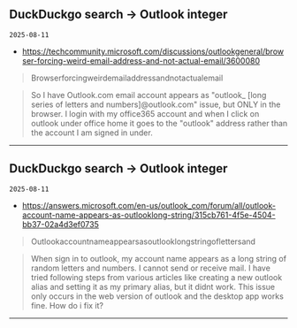 ## DuckDuckgo search -> Outlook integer
`2025-08-11`

* https://techcommunity.microsoft.com/discussions/outlookgeneral/browser-forcing-weird-email-address-and-not-actual-email/3600080

<blockquote>
 Browserforcingweirdemailaddressandnotactualemail
</blockquote>
<blockquote>
So I have Outlook.com email account appears as &quot;outlook_ [long series of letters and numbers]@outlook.com&quot; issue, but ONLY in the browser. I login with my office365 account and when I click on outlook under office home it goes to the &quot;outlook&quot; address rather than the account I am signed in under.
</blockquote>

---

## DuckDuckgo search -> Outlook integer
`2025-08-11`

* https://answers.microsoft.com/en-us/outlook_com/forum/all/outlook-account-name-appears-as-outlooklong-string/315cb761-4f5e-4504-bb37-02a4d3ef0735

<blockquote>
 Outlookaccountnameappearsasoutlooklongstringoflettersand
</blockquote>
<blockquote>
When sign in to outlook, my account name appears as a long string of random letters and numbers. I cannot send or receive mail. I have tried following steps from various articles like creating a new outlook alias and setting it as my primary alias, but it didnt work. This issue only occurs in the web version of outlook and the desktop app works fine. How do i fix it?
</blockquote>

---

